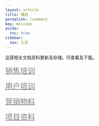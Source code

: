 ```yaml
---
layout: article
title: 概述
permalink: /summary
key: Welcome
aside:
  toc: true
sidebar:
  nav: 汇总
---
```


运营相关文档资料更新及存储。可查看及下载。

[<font size="5" color="gray">销售培训</font>](https://xiyue-team.github.io/doc_op/salestraining/%E9%94%80%E5%94%AE%E5%9F%B9%E8%AE%AD)

[<font size="5" color="gray">用户培训</font>](https://xiyue-team.github.io/doc_op/userstraining/%E7%94%A8%E6%88%B7%E5%9F%B9%E8%AE%AD)

[<font size="5" color="gray">营销物料</font>](https://xiyue-team.github.io/doc_op/marketingmaterials/%E8%90%A5%E9%94%80%E7%89%A9%E6%96%99)

[<font size="5" color="gray">项目资料</font>](https://xiyue-team.github.io/doc_op/projectfile/%E9%A1%B9%E7%9B%AE%E8%B5%84%E6%96%99)